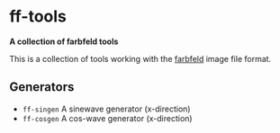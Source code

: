 ff-tools
========

**A collection of farbfeld tools**

This is a collection of tools working with the
[farbfeld](https://tools.suckless.org/farbfeld/) image file format.

Generators
----------

- `ff-singen` A sinewave generator (x-direction)
- `ff-cosgen` A cos-wave generator (x-direction)
